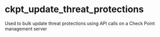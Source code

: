 # ckpt_update_threat_protections
Used to bulk update threat protections using API calls on a Check Point management server
